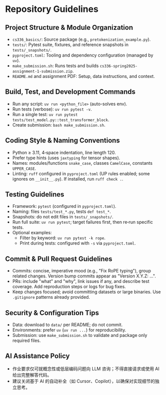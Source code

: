 # Repository Guidelines

## Project Structure & Module Organization
- `cs336_basics/`: Source package (e.g., `pretokenization_example.py`).
- `tests/`: Pytest suite, fixtures, and reference snapshots in `tests/_snapshots/`.
- `pyproject.toml`: Tooling and dependency configuration (managed by `uv`).
- `make_submission.sh`: Runs tests and builds `cs336-spring2025-assignment-1-submission.zip`.
- `README.md` and assignment PDF: Setup, data instructions, and context.

## Build, Test, and Development Commands
- Run any script: `uv run <python_file>` (auto-solves env).
- Run tests (verbose): `uv run pytest -v`.
- Run a single test: `uv run pytest tests/test_model.py::test_transformer_block`.
- Create submission: `bash make_submission.sh`.

## Coding Style & Naming Conventions
- Python ≥ 3.11, 4‑space indentation, line length 120.
- Prefer type hints (uses `jaxtyping` for tensor shapes).
- Names: modules/functions `snake_case`, classes `CamelCase`, constants `UPPER_CASE`.
- Linting: `ruff` configured in `pyproject.toml` (UP rules enabled; some ignores on `__init__.py`). If installed, run `ruff check .`.

## Testing Guidelines
- Framework: `pytest` (configured in `pyproject.toml`).
- Naming: files `tests/test_*.py`, tests `def test_*`.
- Snapshots: do not edit files in `tests/_snapshots/`.
- Run full suite: `uv run pytest`; target failures first, then re‑run specific tests.
- Optional examples:
  - Filter by keyword: `uv run pytest -k rope`.
  - Print during tests: configured with `-s` via `pyproject.toml`.

## Commit & Pull Request Guidelines
- Commits: concise, imperative mood (e.g., "Fix RoPE typing"), group related changes. Version bump commits appear as "Version X.Y.Z: ...".
- PRs: include "what" and "why", link issues if any, and describe test coverage. Add reproduction steps or logs for bug fixes.
- Keep changes focused; avoid committing datasets or large binaries. Use `.gitignore` patterns already provided.

## Security & Configuration Tips
- Data: download to `data/` per README; do not commit.
- Environments: prefer `uv` (`uv run ...`) for reproducibility.
- Submission: use `make_submission.sh` to validate and package only required files.

## AI Assistance Policy
- 作业要求仅可就概念性或低层编码问题向 LLM 咨询；不得直接请求或使用 AI 给出完整解答代码。
- 建议关闭基于 AI 的自动补全（如 Cursor、Copilot），以确保对实现细节的独立思考。
